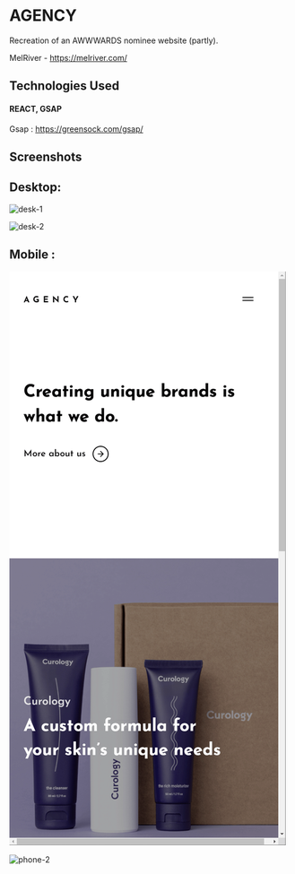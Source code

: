 # AGENCY

Recreation of an AWWWARDS nominee website (partly).

MelRiver - https://melriver.com/

## Technologies Used

#### REACT, GSAP

Gsap : https://greensock.com/gsap/

## Screenshots

## Desktop:

![desk-1](https://github.com/Timorsa/AGENCY/blob/master/gifs-for-doc/desk-1.gif)

![desk-2](https://github.com/Timorsa/AGENCY/blob/master/gifs-for-doc//desk-2.gif)

## Mobile :

![phone-1](https://github.com/Timorsa/AGENCY/blob/master/gifs-for-doc/phone-1.gif)

![phone-2](https://github.com/Timorsa/AGENCY/blob/master/gifs-for-doc/phone-2.gif)
